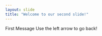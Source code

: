 ```yaml
---
layout: slide
title: "Welcome to our second slide!"
---
```

First Message
Use the left arrow to go back!
